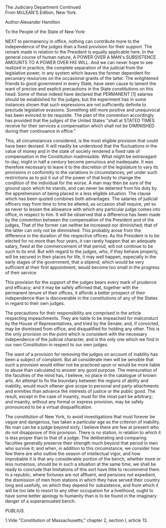 The Judiciary Department Continued  
From McLEAN'S Edition, New York.

Author:Alexander Hamilton

To the People of the State of New York:

NEXT to permanency in office, nothing can contribute more to the independence of the judges than a fixed provision for their support. The remark made in relation to the President is equally applicable here. In the general course of human nature, A POWER OVER A MAN's SUBSISTENCE AMOUNTS TO A POWER OVER HIS WILL. And we can never hope to see realized in practice, the complete separation of the judicial from the legislative power, in any system which leaves the former dependent for pecuniary resources on the occasional grants of the latter. The enlightened friends to good government in every State, have seen cause to lament the want of precise and explicit precautions in the State constitutions on this head. Some of these indeed have declared that PERMANENT \[1\] salaries should be established for the judges; but the experiment has in some instances shown that such expressions are not sufficiently definite to preclude legislative evasions. Something still more positive and unequivocal has been evinced to be requisite. The plan of the convention accordingly has provided that the judges of the United States "shall at STATED TIMES receive for their services a compensation which shall not be DIMINISHED during their continuance in office."

This, all circumstances considered, is the most eligible provision that could have been devised. It will readily be understood that the fluctuations in the value of money and in the state of society rendered a fixed rate of compensation in the Constitution inadmissible. What might be extravagant to-day, might in half a century become penurious and inadequate. It was therefore necessary to leave it to the discretion of the legislature to vary its provisions in conformity to the variations in circumstances, yet under such restrictions as to put it out of the power of that body to change the condition of the individual for the worse. A man may then be sure of the ground upon which he stands, and can never be deterred from his duty by the apprehension of being placed in a less eligible situation. The clause which has been quoted combines both advantages. The salaries of judicial officers may from time to time be altered, as occasion shall require, yet so as never to lessen the allowance with which any particular judge comes into office, in respect to him. It will be observed that a difference has been made by the convention between the compensation of the President and of the judges, That of the former can neither be increased nor diminished; that of the latter can only not be diminished. This probably arose from the difference in the duration of the respective offices. As the President is to be elected for no more than four years, it can rarely happen that an adequate salary, fixed at the commencement of that period, will not continue to be such to its end. But with regard to the judges, who, if they behave properly, will be secured in their places for life, it may well happen, especially in the early stages of the government, that a stipend, which would be very sufficient at their first appointment, would become too small in the progress of their service.

This provision for the support of the judges bears every mark of prudence and efficacy; and it may be safely affirmed that, together with the permanent tenure of their offices, it affords a better prospect of their independence than is discoverable in the constitutions of any of the States in regard to their own judges.

The precautions for their responsibility are comprised in the article respecting impeachments. They are liable to be impeached for malconduct by the House of Representatives, and tried by the Senate; and, if convicted, may be dismissed from office, and disqualified for holding any other. This is the only provision on the point which is consistent with the necessary independence of the judicial character, and is the only one which we find in our own Constitution in respect to our own judges.

The want of a provision for removing the judges on account of inability has been a subject of complaint. But all considerate men will be sensible that such a provision would either not be practiced upon or would be more liable to abuse than calculated to answer any good purpose. The mensuration of the faculties of the mind has, I believe, no place in the catalogue of known arts. An attempt to fix the boundary between the regions of ability and inability, would much oftener give scope to personal and party attachments and enmities than advance the interests of justice or the public good. The result, except in the case of insanity, must for the most part be arbitrary; and insanity, without any formal or express provision, may be safely pronounced to be a virtual disqualification.

The constitution of New York, to avoid investigations that must forever be vague and dangerous, has taken a particular age as the criterion of inability. No man can be a judge beyond sixty. I believe there are few at present who do not disapprove of this provision. There is no station, in relation to which it is less proper than to that of a judge. The deliberating and comparing faculties generally preserve their strength much beyond that period in men who survive it; and when, in addition to this circumstance, we consider how few there are who outlive the season of intellectual vigor, and how improbable it is that any considerable portion of the bench, whether more or less numerous, should be in such a situation at the same time, we shall be ready to conclude that limitations of this sort have little to recommend them. In a republic, where fortunes are not affluent, and pensions not expedient, the dismission of men from stations in which they have served their country long and usefully, on which they depend for subsistence, and from which it will be too late to resort to any other occupation for a livelihood, ought to have some better apology to humanity than is to be found in the imaginary danger of a superannuated bench.

_PUBLIUS._

1.Vide "Constitution of Massachusetts," chapter 2, section I, article 13.

